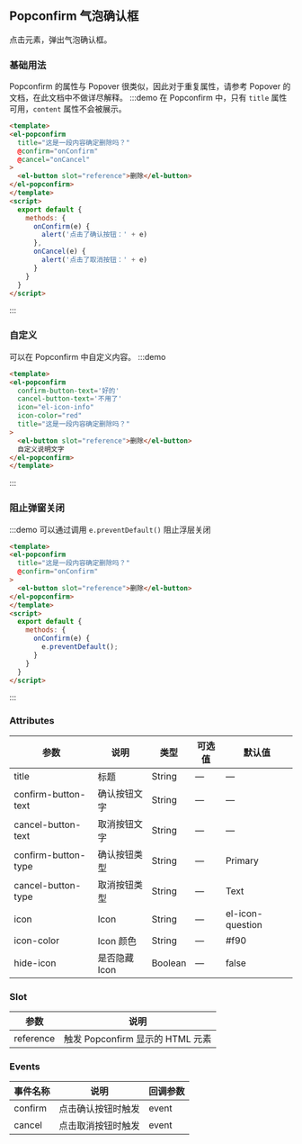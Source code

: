 ## Popconfirm 气泡确认框

点击元素，弹出气泡确认框。

### 基础用法

Popconfirm 的属性与 Popover 很类似，因此对于重复属性，请参考 Popover 的文档，在此文档中不做详尽解释。
:::demo 在 Popconfirm 中，只有 `title` 属性可用，`content` 属性不会被展示。
```html
<template>
<el-popconfirm
  title="这是一段内容确定删除吗？"
  @confirm="onConfirm"
  @cancel="onCancel"
>
  <el-button slot="reference">删除</el-button>
</el-popconfirm>
</template>
<script>
  export default {
    methods: {
      onConfirm(e) {
        alert('点击了确认按钮：' + e)
      },
      onCancel(e) {
        alert('点击了取消按钮：' + e)
      }
    }
  }
</script>
````
:::

### 自定义

可以在 Popconfirm 中自定义内容。
:::demo
```html
<template>
<el-popconfirm
  confirm-button-text='好的'
  cancel-button-text='不用了'
  icon="el-icon-info"
  icon-color="red"
  title="这是一段内容确定删除吗？"
>
  <el-button slot="reference">删除</el-button>
  自定义说明文字
</el-popconfirm>
</template>
```
:::

### 阻止弹窗关闭
:::demo 可以通过调用 `e.preventDefault()` 阻止浮层关闭
```html
<template>
<el-popconfirm
  title="这是一段内容确定删除吗？"
  @confirm="onConfirm"
>
  <el-button slot="reference">删除</el-button>
</el-popconfirm>
</template>
<script>
  export default {
    methods: {
      onConfirm(e) {
        e.preventDefault();
      }
    }
  }
</script>
```
:::

### Attributes
| 参数               | 说明                                                     | 类型              | 可选值      | 默认值 |
|--------------------|----------------------------------------------------------|-------------------|-------------|--------|
|  title              | 标题 | String | — | — |
|  confirm-button-text              | 确认按钮文字 | String | — | — |
|  cancel-button-text              | 取消按钮文字 | String | — | — |
|  confirm-button-type              | 确认按钮类型 | String | — | Primary |
|  cancel-button-type              | 取消按钮类型 | String | — | Text |
|  icon              | Icon | String | — | el-icon-question |
|  icon-color              | Icon 颜色 | String | — | #f90 |
|  hide-icon              | 是否隐藏 Icon | Boolean | — | false |

### Slot
| 参数 | 说明 |
|--- | ---|
| reference | 触发 Popconfirm 显示的 HTML 元素 |

### Events
| 事件名称 | 说明 | 回调参数 |
|---------|--------|---------|
| confirm | 点击确认按钮时触发 | event |
| cancel | 点击取消按钮时触发 | event |
